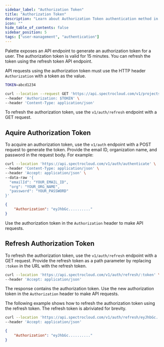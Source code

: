 ```yaml
---
sidebar_label: "Authorization Token"
title: "Authorization Token"
description: "Learn about Authorization Token authentication method in Palette."
icon: ""
hide_table_of_contents: false
sidebar_position: 5
tags: ["user-management", "authentication"]
---
```


Palette exposes an API endpoint to generate an authorization token for a user. The authorization token is valid for 15 minutes. You can refresh the token using the refresh token API endpoint.

API requests using the authorization token must use the HTTP header `Authorization` with a token as the value.

```bash
TOKEN=abcd1234
```

```bash
curl --location --request GET 'https://api.spectrocloud.com/v1/projects/alert' \
--header 'Authorization: $TOKEN' \
--header 'Content-Type: application/json' 
```


To refresh the authorization token, use the `v1/auth/refresh` endpoint with a GET request.


## Aquire Authorization Token

To acquire an authorization token, use the `v1/auth` endpoint with a POST request to generate the token. Provide the email ID, organization name, and password in the request body. For example:

```bash
curl --location 'https://api.spectrocloud.com/v1/auth/authenticate' \
--header 'Content-Type: application/json' \
--header 'Accept: application/json' \
--data-raw '{
  "emailId": "YOUR_EMAIL_ID",
  "org": "YOUR_ORG_NAME",
  "password": "YOUR_PASSWORD"
}'
```

```json hideClipboard
{
    "Authorization": "eyJhbGc.........."
}
```

Use the authorization token in the `Authorization` header to make API requests.


## Refresh Authorization Token

To refresh the authorization token, use the `v1/auth/refresh` endpoint with a GET request. Provide the refresh token as a path parameter by replacing `:token` in the URL with the refresh token. 

```bash
curl --location 'https://api.spectrocloud.com/v1/auth/refresh/:token' \
--header 'Accept: application/json' 
```


The response contains the authorization token. Use the new authorization token in the `Authorization` header to make API requests.


The following example shows how to refresh the authorization token using the refresh token. The refresh token is abriviated for brevity.

```bash hideClipboard
curl --location 'https://api.spectrocloud.com/v1/auth/refresh/eyJhbGc..........' \
--header 'Accept: application/json' 
```

```json hideClipboard
{
    "Authorization": "eyJhbGc.........."
}
```